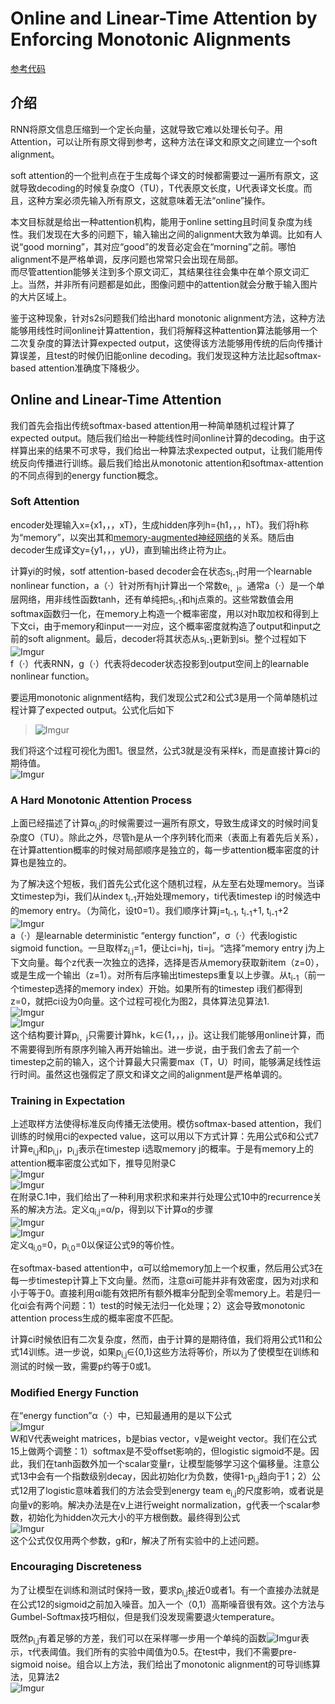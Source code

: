 # Online and Linear-Time Attention by Enforcing Monotonic Alignments
[参考代码](https://github.com/craffel/mad/blob/master/example_decoder.py)

## 介绍
RNN将原文信息压缩到一个定长向量，这就导致它难以处理长句子。用Attention，可以让所有原文得到参考，这种方法在译文和原文之间建立一个soft alignment。

soft attention的一个批判点在于生成每个译文的时候都需要过一遍所有原文，这就导致decoding的时候复杂度O（TU），T代表原文长度，U代表译文长度。而且，这种方案必须先输入所有原文，这就意味着无法“online”操作。

本文目标就是给出一种attention机构，能用于online setting且时间复杂度为线性。我们发现在大多的问题下，输入输出之间的alignment大致为单调。比如有人说“good morning”，其对应“good”的发音必定会在“morning”之前。哪怕alignment不是严格单调，反序问题也常常只会出现在局部。  
而尽管attention能够关注到多个原文词汇，其结果往往会集中在单个原文词汇上。当然，并非所有问题都是如此，图像问题中的attention就会分散于输入图片的大片区域上。

鉴于这种现象，针对s2s问题我们给出hard monotonic alignment方法，这种方法能够用线性时间online计算attention，我们将解释这种attention算法能够用一个二次复杂度的算法计算expected output，这使得该方法能够用传统的后向传播计算误差，且test的时候仍旧能online decoding。我们发现这种方法比起softmax-based attention准确度下降极少。
## Online and Linear-Time Attention
我们首先会指出传统softmax-based attention用一种简单随机过程计算了expected output。随后我们给出一种能线性时间online计算的decoding。由于这样算出来的结果不可求导，我们给出一种算法求expected output，让我们能用传统反向传播进行训练。最后我们给出从monotonic attention和softmax-attention的不同点得到的energy function概念。
### Soft Attention
encoder处理输入x={x1，，，xT}，生成hidden序列h={h1，，，hT}。我们将h称为“memory”，以突出其和[memory-augmented神经网络](https://arxiv.org/abs/1503.08895)的关系。随后由decoder生成译文y={y1，，，yU}，直到输出终止符为止。

计算yi的时候，sotf attention-based decoder会在状态s<sub>i-1</sub>时用一个learnable nonlinear function，a（·）针对所有hj计算出一个常数e<sub>i，j</sub>。通常a（·）是一个单层网络，用非线性函数tanh，还有单纯把s<sub>i-1</sub>和hj点乘的。这些常数值会用softmax函数归一化，在memory上构造一个概率密度，用以对h取加权和得到上下文ci，由于memory和input一一对应，这个概率密度就构造了output和input之前的soft alignment。最后，decoder将其状态从s<sub>i-1</sub>更新到si。整个过程如下  
![Imgur](https://i.imgur.com/b4vJ7tt.png)  
f（·）代表RNN，g（·）代表将decoder状态投影到output空间上的learnable nonlinear function。

要运用monotonic alignment结构，我们发现公式2和公式3是用一个简单随机过程计算了expected output。公式化后如下
> ![Imgur](https://i.imgur.com/RuCy531.png)

我们将这个过程可视化为图1。很显然，公式3就是没有采样k，而是直接计算ci的期待值。  
![Imgur](https://i.imgur.com/XPQSGXS.png)
### A Hard Monotonic Attention Process
上面已经描述了计算&alpha;<sub>i,j</sub>的时候需要过一遍所有原文，导致生成译文的时候时间复杂度O（TU）。除此之外，尽管h是从一个序列转化而来（表面上有着先后关系），在计算attention概率的时候对局部顺序是独立的，每一步attention概率密度的计算也是独立的。

为了解决这个短板，我们首先公式化这个随机过程，从左至右处理memory。当译文timestep为i，我们从index t<sub>i-1</sub>开始处理memory，ti代表timestep i的时候选中的memory entry。（为简化，设t0=1）。我们顺序计算j=t<sub>i-1</sub>, t<sub>i-1</sub>+1, t<sub>i-1</sub>+2  
![Imgur](https://i.imgur.com/OnNHCw6.png)  
a（·）是learnable deterministic “entergy function”，&sigma;（·）代表logistic sigmoid function。一旦取样z<sub>i,j</sub>=1，便让ci=hj，ti=j。“选择”memory entry j为上下文向量。每个z代表一次独立的选择，选择是否从memory获取新item（z=0），或是生成一个输出（z=1）。对所有后序输出timesteps重复以上步骤。从t<sub>i-1</sub>（前一个timestep选择的memory index）开始。如果所有的timestep i我们都得到z=0，就把ci设为0向量。这个过程可视化为图2，具体算法见算法1.  
![Imgur](https://i.imgur.com/WHWJ13n.png)  
![Imgur](https://i.imgur.com/BQ3jssp.png)  
这个结构要计算p<sub>i，j</sub>只需要计算hk，k&isin;{1，，，j}。这让我们能够用online计算，而不需要得到所有原序列输入再开始输出。进一步说，由于我们舍去了前一个timestep之前的输入，这个计算最大只需要max（T，U）时间，能够满足线性运行时间。虽然这也强假定了原文和译文之间的alignment是严格单调的。
### Training in Expectation
上述取样方法使得标准反向传播无法使用。模仿softmax-based attention，我们训练的时候用ci的expected value，这可以用以下方式计算：先用公式6和公式7计算e<sub>i,j</sub>和p<sub>i,j</sub>，p<sub>i,j</sub>表示在timestep i选取memory j的概率。于是有memory上的attention概率密度公式如下，推导见附录C  
![Imgur](https://i.imgur.com/ZALdf1r.png)  
![Imgur](https://i.imgur.com/TT8yCyE.png)  
在附录C.1中，我们给出了一种利用求积求和来并行处理公式10中的recurrence关系的解决方法。定义q<sub>i,j</sub>=&alpha;/p，得到以下计算&alpha;的步骤  
![Imgur](https://i.imgur.com/g16kgMq.png)  
![Imgur](https://i.imgur.com/G9XmKC7.png)  
定义q<sub>i,0</sub>=0，p<sub>i,0</sub>=0以保证公式9的等价性。

在softmax-based attention中，&alpha;可以给memory加上一个权重，然后用公式3在每一步timestep计算上下文向量。然而，注意&alpha;i可能并非有效密度，因为对j求和小于等于0。直接利用&alpha;i能有效把所有额外概率分配到全零memory上。若是归一化&alpha;i会有两个问题：1）test的时候无法归一化处理；2）这会导致monotonic attention process生成的概率密度不匹配。

计算ci时候依旧有二次复杂度，然而，由于计算的是期待值，我们将用公式11和公式14训练。进一步说，如果p<sub>i,j</sub>&isin;{0,1}这些方法将等价，所以为了使模型在训练和测试的时候一致，需要p约等于0或1。
### Modified Energy Function
在“energy function”&alpha;（·）中，已知最通用的是以下公式  
![Imgur](https://i.imgur.com/6q3Wd7P.png)  
W和V代表weight matrices，b是bias vector，v是weight vector。我们在公式15上做两个调整：1）softmax是不受offset影响的，但logistic sigmoid不是。因此，我们在tanh函数外加一个scalar变量r，让模型能够学习这个偏移量。注意公式13中会有一个指数级别decay，因此初始化r为负数，使得1-p<sub>i,j</sub>趋向于1；2）公式12用了logistic意味着我们的方法会受到energy team e<sub>i,j</sub>的尺度影响，或者说是向量v的影响。解决办法是在v上进行weight normalization，g代表一个scalar参数，初始化为hidden次元大小的平方根倒数。最终得到公式  
![Imgur](https://i.imgur.com/G0BskX0.png)  
这个公式仅仅用两个参数，g和r，解决了所有实验中的上述问题。
### Encouraging Discreteness
为了让模型在训练和测试时保持一致，要求p<sub>i,j</sub>接近0或者1。有一个直接办法就是在公式12的sigmoid之前加入噪音。加入一个（0,1）高斯噪音很有效。这个方法与Gumbel-Softmax技巧相似，但是我们没发现需要退火temperature。

既然p<sub>i,j</sub>有着足够的方差，我们可以在采样哪一步用一个单纯的函数![Imgur](https://i.imgur.com/jSjPh4l.png)表示，&tau;代表阈值。我们所有的实验中阈值为0.5。在test中，我们不需要pre-sigmoid noise。组合以上方法，我们给出了monotonic alignment的可导训练算法，见算法2  
![Imgur](https://i.imgur.com/ihh0H50.png)
